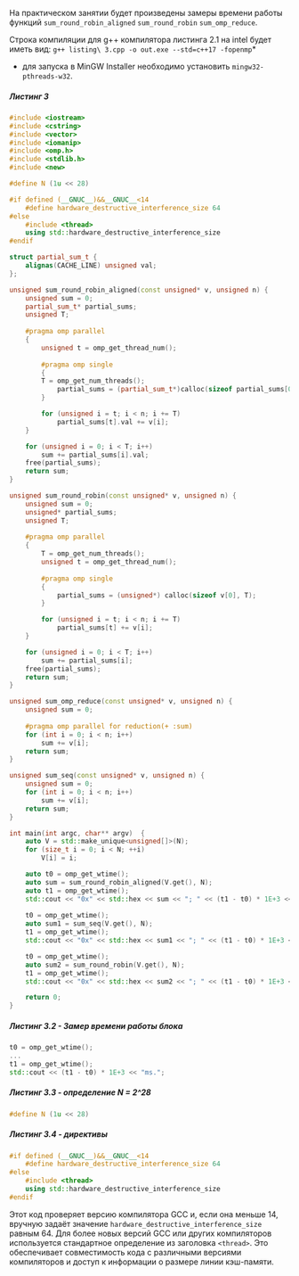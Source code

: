 На практическом занятии будет произведены замеры времени работы функций `sum_round_robin_aligned` `sum_round_robin` `sum_omp_reduce`. 
 
 Cтрока компиляции для g++ компилятора листинга 2.1 на intel будет иметь вид:
 `g++ listing\ 3.cpp -o out.exe --std=c++17 -fopenmp`*

* для запуска в MinGW Installer необходимо установить `mingw32-pthreads-w32`.

##### Листинг 3
```cpp
#include <iostream>
#include <cstring>
#include <vector>
#include <iomanip>
#include <omp.h>
#include <stdlib.h>
#include <new>

#define N (1u << 28)

#if defined (__GNUC__)&&__GNUC__<14
    #define hardware_destructive_interference_size 64
#else
    #include <thread>
    using std::hardware_destructive_interference_size
#endif

struct partial_sum_t {
    alignas(CACHE_LINE) unsigned val;
};

unsigned sum_round_robin_aligned(const unsigned* v, unsigned n) {
    unsigned sum = 0;
    partial_sum_t* partial_sums;
    unsigned T;
    
	#pragma omp parallel
    {
        unsigned t = omp_get_thread_num();
        
		#pragma omp single
        {
        T = omp_get_num_threads();
            partial_sums = (partial_sum_t*)calloc(sizeof partial_sums[0], T);
        }

        for (unsigned i = t; i < n; i += T)
            partial_sums[t].val += v[i];
    }

    for (unsigned i = 0; i < T; i++)
        sum += partial_sums[i].val;
    free(partial_sums);
    return sum;
}

unsigned sum_round_robin(const unsigned* v, unsigned n) {
    unsigned sum = 0;
    unsigned* partial_sums;
    unsigned T;
    
    #pragma omp parallel
    {
        T = omp_get_num_threads();
        unsigned t = omp_get_thread_num();
        
        #pragma omp single
        {
            partial_sums = (unsigned*) calloc(sizeof v[0], T);
        }

        for (unsigned i = t; i < n; i += T)
            partial_sums[t] += v[i];
    }

    for (unsigned i = 0; i < T; i++)
        sum += partial_sums[i];
    free(partial_sums);
    return sum;
}

unsigned sum_omp_reduce(const unsigned* v, unsigned n) {
    unsigned sum = 0;
    
	#pragma omp parallel for reduction(+ :sum)
    for (int i = 0; i < n; i++)
        sum += v[i];
    return sum;
}

unsigned sum_seq(const unsigned* v, unsigned n) {
    unsigned sum = 0;
    for (int i = 0; i < n; i++)
        sum += v[i];
    return sum;
}

int main(int argc, char** argv)  {
    auto V = std::make_unique<unsigned[]>(N);
    for (size_t i = 0; i < N; ++i)
        V[i] = i;

    auto t0 = omp_get_wtime();
    auto sum = sum_round_robin_aligned(V.get(), N);
    auto t1 = omp_get_wtime();
    std::cout << "0x" << std::hex << sum << "; " << (t1 - t0) * 1E+3 << "ms." << std::endl;
 
    t0 = omp_get_wtime();
    auto sum1 = sum_seq(V.get(), N);
    t1 = omp_get_wtime();
    std::cout << "0x" << std::hex << sum1 << "; " << (t1 - t0) * 1E+3 << "ms." << std::endl;

    t0 = omp_get_wtime();
    auto sum2 = sum_round_robin(V.get(), N);
    t1 = omp_get_wtime();
    std::cout << "0x" << std::hex << sum2 << "; " << (t1 - t0) * 1E+3 << "ms.";

    return 0;
}
```

##### Листинг 3.2 - Замер времени работы блока
```cpp
t0 = omp_get_wtime();
...
t1 = omp_get_wtime();
std::cout << (t1 - t0) * 1E+3 << "ms.";
```

##### Листинг 3.3 - определение N = 2^28
```cpp
#define N (1u << 28)
```

##### Листинг 3.4 - директивы
```cpp
#if defined (__GNUC__)&&__GNUC__<14
    #define hardware_destructive_interference_size 64
#else
    #include <thread>
    using std::hardware_destructive_interference_size
#endif
```
Этот код проверяет версию компилятора GCC и, если она меньше 14, вручную задаёт значение `hardware_destructive_interference_size` равным 64. Для более новых версий GCC или других компиляторов используется стандартное определение из заголовка `<thread>`. Это обеспечивает совместимость кода с различными версиями компиляторов и доступ к информации о размере линии кэш-памяти.